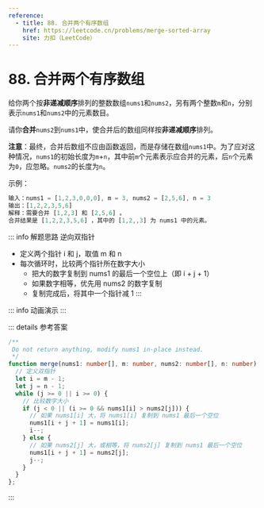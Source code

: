```yaml
---
reference:
  - title: 88. 合并两个有序数组
    href: https://leetcode.cn/problems/merge-sorted-array
    site: 力扣（LeetCode）
---
```


# 88. 合并两个有序数组

给你两个按**非递减顺序**排列的整数数组`nums1`和`nums2`，另有两个整数`m`和`n`，分别表示`nums1`和`nums2`中的元素数目。

请你**合并**`nums2`到`nums1`中，使合并后的数组同样按**非递减顺序**排列。

**注意**：最终，合并后数组不应由函数返回，而是存储在数组`nums1`中。为了应对这种情况，`nums1`的初始长度为`m`+`n`，其中前`m`个元素表示应合并的元素，后`n`个元素为`0`，应忽略。`nums2`的长度为`n`。

示例：

```js
输入：nums1 = [1,2,3,0,0,0], m = 3, nums2 = [2,5,6], n = 3
输出：[1,2,2,3,5,6]
解释：需要合并 [1,2,3] 和 [2,5,6] 。
合并结果是 [1,2,2,3,5,6] ，其中的 [1,2,,3] 为 nums1 中的元素。
```

::: info 解题思路
逆向双指针
- 定义两个指针 i 和 j，取值 m 和 n
- 每次循环时，比较两个指针所在数字大小
  - 把大的数字复制到 nums1 的最后一个空位上（即 i + j + 1）
  - 如果数字相等，优先用 nums2 的数字复制
  - 复制完成后，将其中一个指针减 1
:::

<script setup>
import Demo from './demos/88.vue';
</script>

::: info 动画演示
<Demo />
:::

::: details 参考答案
```ts
/**
 Do not return anything, modify nums1 in-place instead.
 */
function merge(nums1: number[], m: number, nums2: number[], n: number): void {
  // 定义双指针
  let i = m - 1;
  let j = n - 1;
  while (j >= 0 || i >= 0) {
    // 比较数字大小
    if (j < 0 || (i >= 0 && nums1[i] > nums2[j])) {
      // 如果 nums1[i] 大，将 nums1[i] 复制到 nums1 最后一个空位
      nums1[i + j + 1] = nums1[i];
      i--;
    } else {
      // 如果 nums2[j] 大，或相等，将 nums2[j] 复制到 nums1 最后一个空位
      nums1[i + j + 1] = nums2[j];
      j--;
    }
  }
};
```
:::
